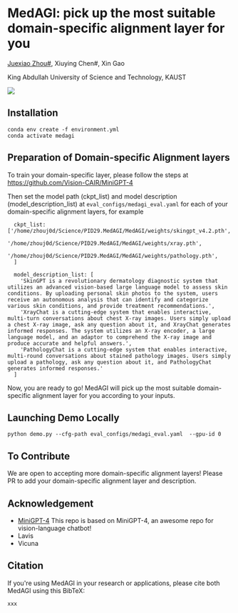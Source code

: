 # MedAGI: pick up the most suitable domain-specific alignment layer for you

[Juexiao Zhou#](https://www.joshuachou.ink/), Xiuying Chen#, Xin Gao

King Abdullah University of Science and Technology, KAUST

<a href='xxx.pdf'><img src='https://img.shields.io/badge/Paper-PDF-red'></a>

## Installation

```shell
conda env create -f environment.yml
conda activate medagi
```

## Preparation of Domain-specific Alignment layers

To train your domain-specific layer, please follow the steps at https://github.com/Vision-CAIR/MiniGPT-4

Then set the model path (ckpt_list) and model description (model_description_list) at `eval_configs/medagi_eval.yaml` for each of your domain-specific alignment layers, for example

```shell
  ckpt_list: ['/home/zhouj0d/Science/PID29.MedAGI/MedAGI/weights/skingpt_v4.2.pth',
              '/home/zhouj0d/Science/PID29.MedAGI/MedAGI/weights/xray.pth',
              '/home/zhouj0d/Science/PID29.MedAGI/MedAGI/weights/pathology.pth',
  ]

  model_description_list: [
    'SkinGPT is a revolutionary dermatology diagnostic system that utilizes an advanced vision-based large language model to assess skin conditions. By uploading personal skin photos to the system, users receive an autonomous analysis that can identify and categorize various skin conditions, and provide treatment recommendations.',
    'XrayChat is a cutting-edge system that enables interactive, multi-turn conversations about chest X-ray images. Users simply upload a chest X-ray image, ask any question about it, and XrayChat generates informed responses. The system utilizes an X-ray encoder, a large language model, and an adaptor to comprehend the X-ray image and produce accurate and helpful answers.',
    'PathologyChat is a cutting-edge system that enables interactive, multi-round conversations about stained pathology images. Users simply upload a pathology, ask any question about it, and PathologyChat generates informed responses.'
  ]
```

Now, you are ready to go! MedAGI will pick up the most suitable domain-specific alignment layer for you according to your inputs.

## Launching Demo Locally

```
python demo.py --cfg-path eval_configs/medagi_eval.yaml  --gpu-id 0
```

## To Contribute

We are open to accepting more domain-specific alignment layers! Please PR to add your domain-specific alignment layer and description. 

## Acknowledgement

- [MiniGPT-4](https://minigpt-4.github.io/) This repo is based on MiniGPT-4, an awesome repo for vision-language chatbot!
- Lavis
- Vicuna

## Citation

If you're using MedAGI in your research or applications, please cite both MedAGI using this BibTeX:

```
xxx
```
